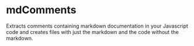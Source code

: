 mdComments
==========

Extracts comments containing markdown documentation in your Javascript code and creates files with just the markdown and the code without the markdown.

